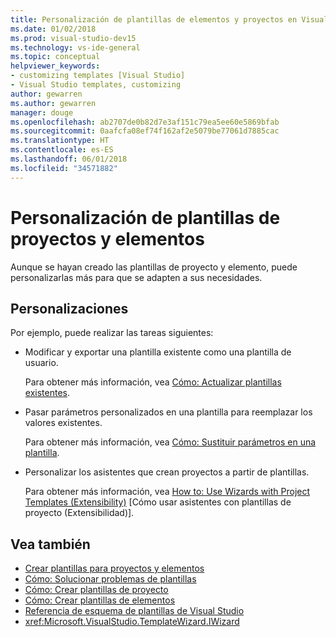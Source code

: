 ```yaml
---
title: Personalización de plantillas de elementos y proyectos en Visual Studio
ms.date: 01/02/2018
ms.prod: visual-studio-dev15
ms.technology: vs-ide-general
ms.topic: conceptual
helpviewer_keywords:
- customizing templates [Visual Studio]
- Visual Studio templates, customizing
author: gewarren
ms.author: gewarren
manager: douge
ms.openlocfilehash: ab2707de0b82d7e3af151c79ea5ee60e5869bfab
ms.sourcegitcommit: 0aafcfa08ef74f162af2e5079be77061d7885cac
ms.translationtype: HT
ms.contentlocale: es-ES
ms.lasthandoff: 06/01/2018
ms.locfileid: "34571882"
---
```

# <a name="customize-project-and-item-templates"></a>Personalización de plantillas de proyectos y elementos

Aunque se hayan creado las plantillas de proyecto y elemento, puede personalizarlas más para que se adapten a sus necesidades.

## <a name="customizations"></a>Personalizaciones

Por ejemplo, puede realizar las tareas siguientes:

- Modificar y exportar una plantilla existente como una plantilla de usuario.

   Para obtener más información, vea [Cómo: Actualizar plantillas existentes](../ide/how-to-update-existing-templates.md).

- Pasar parámetros personalizados en una plantilla para reemplazar los valores existentes.

   Para obtener más información, vea [Cómo: Sustituir parámetros en una plantilla](../ide/how-to-substitute-parameters-in-a-template.md).

- Personalizar los asistentes que crean proyectos a partir de plantillas.

   Para obtener más información, vea [How to: Use Wizards with Project Templates (Extensibility)](../extensibility/how-to-use-wizards-with-project-templates.md) [Cómo usar asistentes con plantillas de proyecto (Extensibilidad)].

## <a name="see-also"></a>Vea también

- [Crear plantillas para proyectos y elementos](../ide/creating-project-and-item-templates.md)
- [Cómo: Solucionar problemas de plantillas](../ide/how-to-troubleshoot-templates.md)
- [Cómo: Crear plantillas de proyecto](../ide/how-to-create-project-templates.md)
- [Cómo: Crear plantillas de elementos](../ide/how-to-create-item-templates.md)
- [Referencia de esquema de plantillas de Visual Studio](../extensibility/visual-studio-template-schema-reference.md)
- <xref:Microsoft.VisualStudio.TemplateWizard.IWizard>